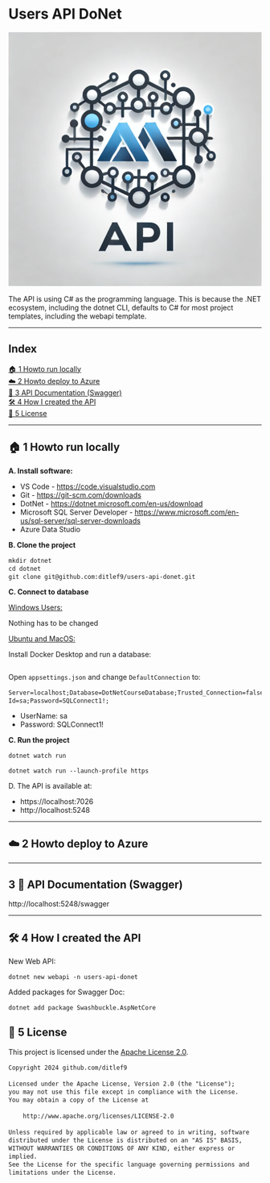# Users API DoNet


![Logo](docs/api-dotnet-logo.png)

The API is using C# as the programming language. This is because the .NET ecosystem, including the dotnet CLI, defaults to C# for most project templates, including the webapi template.



---

## Index

[🏠 1 Howto run locally](1-howto-run-locally)<br>
[☁️ 2 Howto deploy to Azure](2-howto-deploy-to-azure)<br>
[📖 3 API Documentation (Swagger)](3-api-documentation-swagger)<br>
[🛠️ 4 How I created the API](4-how-i-created-the-api)<br>
[📜 5 License](📜-5-license)<br>


---

## 🏠 1 Howto run locally

**A. Install software:**
* VS Code - https://code.visualstudio.com
* Git - https://git-scm.com/downloads
* DotNet - https://dotnet.microsoft.com/en-us/download
* Microsoft SQL Server Developer - https://www.microsoft.com/en-us/sql-server/sql-server-downloads
* Azure Data Studio

**B. Clone the project**

```
mkdir dotnet
cd dotnet
git clone git@github.com:ditlef9/users-api-donet.git
```

**C. Connect to database**

<u>Windows Users:</u>

Nothing has to be changed


<u>Ubuntu and MacOS:</u>

Install Docker Desktop and run a database:

```

```

Open `appsettings.json` and change `DefaultConnection` to: 
```
Server=localhost;Database=DotNetCourseDatabase;Trusted_Connection=false;TrustServerCertificate=True;User Id=sa;Password=SQLConnect1!;
```

* UserName: sa
* Password: SQLConnect1!

**C. Run the project**

```
dotnet watch run
```
```
dotnet watch run --launch-profile https
```

D. The API is available at:

* https://localhost:7026
* http://localhost:5248

---

## ☁️ 2 Howto deploy to Azure


---

## 3 📖 API Documentation (Swagger)


http://localhost:5248/swagger


---

## 🛠️ 4 How I created the API

New Web API:
```
dotnet new webapi -n users-api-donet
```

Added packages for Swagger Doc:
```
dotnet add package Swashbuckle.AspNetCore
```

## 📜 5 License

This project is licensed under the
[Apache License 2.0](https://www.apache.org/licenses/LICENSE-2.0).

```
Copyright 2024 github.com/ditlef9

Licensed under the Apache License, Version 2.0 (the "License");
you may not use this file except in compliance with the License.
You may obtain a copy of the License at

    http://www.apache.org/licenses/LICENSE-2.0

Unless required by applicable law or agreed to in writing, software
distributed under the License is distributed on an "AS IS" BASIS,
WITHOUT WARRANTIES OR CONDITIONS OF ANY KIND, either express or implied.
See the License for the specific language governing permissions and
limitations under the License.
```
